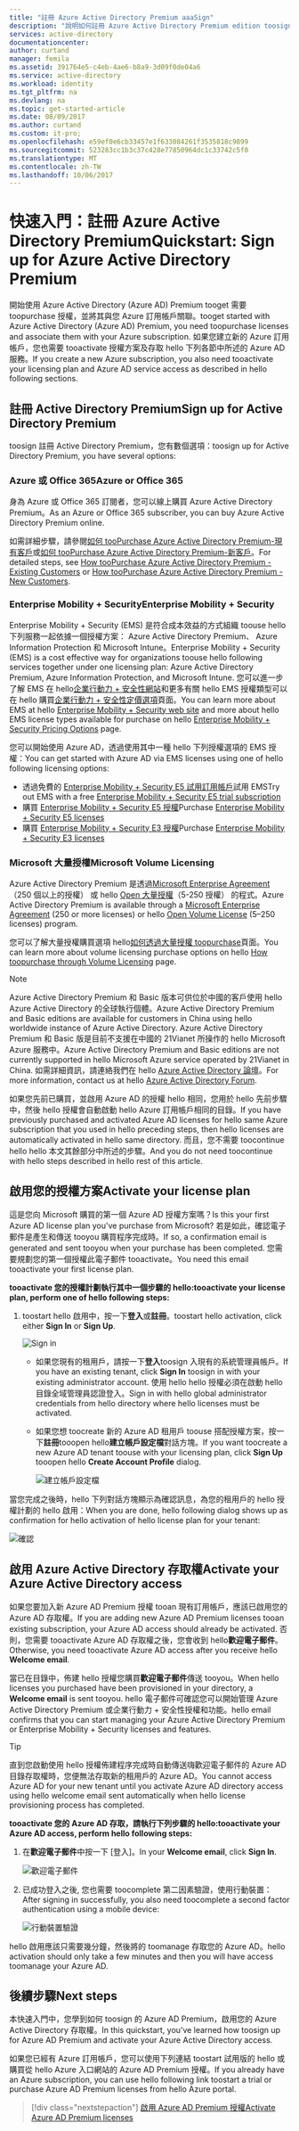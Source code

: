 ```yaml
---
title: "註冊 Azure Active Directory Premium aaaSign"
description: "說明如何註冊 Azure Active Directory Premium edition toosign。"
services: active-directory
documentationcenter: 
author: curtand
manager: femila
ms.assetid: 391764e5-c4eb-4ae6-b8a9-3d09f0de04a6
ms.service: active-directory
ms.workload: identity
ms.tgt_pltfrm: na
ms.devlang: na
ms.topic: get-started-article
ms.date: 08/09/2017
ms.author: curtand
ms.custom: it-pro;
ms.openlocfilehash: e59ef0e6cb33457e1f633084261f3535818c9899
ms.sourcegitcommit: 523283cc1b3c37c428e77850964dc1c33742c5f0
ms.translationtype: MT
ms.contentlocale: zh-TW
ms.lasthandoff: 10/06/2017
---
```

# <a name="quickstart-sign-up-for-azure-active-directory-premium"></a><span data-ttu-id="26e01-103">快速入門：註冊 Azure Active Directory Premium</span><span class="sxs-lookup"><span data-stu-id="26e01-103">Quickstart: Sign up for Azure Active Directory Premium</span></span>
<span data-ttu-id="26e01-104">開始使用 Azure Active Directory (Azure AD) Premium tooget 需要 toopurchase 授權，並將其與您 Azure 訂用帳戶關聯。</span><span class="sxs-lookup"><span data-stu-id="26e01-104">tooget started with Azure Active Directory (Azure AD) Premium, you need toopurchase licenses and associate them with your Azure subscription.</span></span> <span data-ttu-id="26e01-105">如果您建立新的 Azure 訂用帳戶，您也需要 tooactivate 授權方案及存取 hello 下列各節中所述的 Azure AD 服務。</span><span class="sxs-lookup"><span data-stu-id="26e01-105">If you create a new Azure subscription, you also need tooactivate your licensing plan and Azure AD service access as described in hello following sections.</span></span> 

## <a name="sign-up-for-active-directory-premium"></a><span data-ttu-id="26e01-106">註冊 Active Directory Premium</span><span class="sxs-lookup"><span data-stu-id="26e01-106">Sign up for Active Directory Premium</span></span>
<span data-ttu-id="26e01-107">toosign 註冊 Active Directory Premium，您有數個選項：</span><span class="sxs-lookup"><span data-stu-id="26e01-107">toosign up for Active Directory Premium, you have several options:</span></span> 

### <a name="azure-or-office-365"></a><span data-ttu-id="26e01-108">Azure 或 Office 365</span><span class="sxs-lookup"><span data-stu-id="26e01-108">Azure or Office 365</span></span> 
<span data-ttu-id="26e01-109">身為 Azure 或 Office 365 訂閱者，您可以線上購買 Azure Active Directory Premium。</span><span class="sxs-lookup"><span data-stu-id="26e01-109">As an Azure or Office 365 subscriber, you can buy Azure Active Directory Premium online.</span></span> 

<span data-ttu-id="26e01-110">如需詳細步驟，請參閱[如何 tooPurchase Azure Active Directory Premium-現有客戶](https://channel9.msdn.com/Series/Azure-Active-Directory-Videos-Demos/How-to-Purchase-Azure-Active-Directory-Premium-Existing-Customer)或[如何 tooPurchase Azure Active Directory Premium-新客戶](https://channel9.msdn.com/Series/Azure-Active-Directory-Videos-Demos/How-to-Purchase-Azure-Active-Directory-Premium-New-Customers)。</span><span class="sxs-lookup"><span data-stu-id="26e01-110">For detailed steps, see [How tooPurchase Azure Active Directory Premium - Existing Customers](https://channel9.msdn.com/Series/Azure-Active-Directory-Videos-Demos/How-to-Purchase-Azure-Active-Directory-Premium-Existing-Customer) or [How tooPurchase Azure Active Directory Premium - New Customers](https://channel9.msdn.com/Series/Azure-Active-Directory-Videos-Demos/How-to-Purchase-Azure-Active-Directory-Premium-New-Customers).</span></span>  

### <a name="enterprise-mobility--security"></a><span data-ttu-id="26e01-111">Enterprise Mobility + Security</span><span class="sxs-lookup"><span data-stu-id="26e01-111">Enterprise Mobility + Security</span></span>
<span data-ttu-id="26e01-112">Enterprise Mobility + Security (EMS) 是符合成本效益的方式組織 toouse hello 下列服務一起依據一個授權方案： Azure Active Directory Premium、 Azure Information Protection 和 Microsoft Intune。</span><span class="sxs-lookup"><span data-stu-id="26e01-112">Enterprise Mobility + Security (EMS) is a cost effective way for organizations toouse hello following services together under one licensing plan: Azure Active Directory Premium, Azure Information Protection, and Microsoft Intune.</span></span> <span data-ttu-id="26e01-113">您可以進一步了解 EMS 在 hello[企業行動力 + 安全性網站](https://www.microsoft.com/cloud-platform/enterprise-mobility-security)和更多有關 hello EMS 授權類型可以在 hello 購買[企業行動力 + 安全性定價選項](https://www.microsoft.com/cloud-platform/enterprise-mobility-security-pricing)頁面。</span><span class="sxs-lookup"><span data-stu-id="26e01-113">You can learn more about EMS at hello [Enterprise Mobility + Security web site](https://www.microsoft.com/cloud-platform/enterprise-mobility-security) and more about hello EMS license types available for purchase on hello [Enterprise Mobility + Security Pricing Options](https://www.microsoft.com/cloud-platform/enterprise-mobility-security-pricing) page.</span></span>  

<span data-ttu-id="26e01-114">您可以開始使用 Azure AD，透過使用其中一種 hello 下列授權選項的 EMS 授權：</span><span class="sxs-lookup"><span data-stu-id="26e01-114">You can get started with Azure AD via EMS licenses using one of hello following licensing options:</span></span>

- <span data-ttu-id="26e01-115">透過免費的 [Enterprise Mobility + Security E5 試用訂用帳戶](https://signup.microsoft.com/Signup?OfferId=87dd2714-d452-48a0-a809-d2f58c4f68b7&ali=1)試用 EMS</span><span class="sxs-lookup"><span data-stu-id="26e01-115">Try out EMS with a free [Enterprise Mobility + Security E5 trial subscription](https://signup.microsoft.com/Signup?OfferId=87dd2714-d452-48a0-a809-d2f58c4f68b7&ali=1)</span></span>
- <span data-ttu-id="26e01-116">購買 [Enterprise Mobility + Security E5 授權](https://signup.microsoft.com/Signup?OfferId=e6de2192-536a-4dc3-afdc-9e2602b6c790&ali=1)</span><span class="sxs-lookup"><span data-stu-id="26e01-116">Purchase [Enterprise Mobility + Security E5 licenses](https://signup.microsoft.com/Signup?OfferId=e6de2192-536a-4dc3-afdc-9e2602b6c790&ali=1)</span></span>
- <span data-ttu-id="26e01-117">購買 [Enterprise Mobility + Security E3 授權](https://signup.microsoft.com/Signup?OfferId=4BBA281F-95E8-4136-8B0F-037D6062F54C&ali=1)</span><span class="sxs-lookup"><span data-stu-id="26e01-117">Purchase [Enterprise Mobility + Security E3 licenses](https://signup.microsoft.com/Signup?OfferId=4BBA281F-95E8-4136-8B0F-037D6062F54C&ali=1)</span></span>

### <a name="microsoft-volume-licensing"></a><span data-ttu-id="26e01-118">Microsoft 大量授權</span><span class="sxs-lookup"><span data-stu-id="26e01-118">Microsoft Volume Licensing</span></span>
<span data-ttu-id="26e01-119">Azure Active Directory Premium 是透過[Microsoft Enterprise Agreement](https://www.microsoft.com/en-us/licensing/licensing-programs/enterprise.aspx) （250 個以上的授權） 或 hello [Open 大量授權](https://www.microsoft.com/en-us/licensing/licensing-programs/open-license.aspx)（5-250 授權） 的程式。</span><span class="sxs-lookup"><span data-stu-id="26e01-119">Azure Active Directory Premium is available through a [Microsoft Enterprise Agreement](https://www.microsoft.com/en-us/licensing/licensing-programs/enterprise.aspx) (250 or more licenses) or hello [Open Volume License](https://www.microsoft.com/en-us/licensing/licensing-programs/open-license.aspx) (5–250 licenses) program.</span></span>

<span data-ttu-id="26e01-120">您可以了解大量授權購買選項 hello[如何透過大量授權 toopurchase](https://www.microsoft.com/licensing/how-to-buy/how-to-buy.aspx)頁面。</span><span class="sxs-lookup"><span data-stu-id="26e01-120">You can learn more about volume licensing purchase options on hello [How toopurchase through Volume Licensing](https://www.microsoft.com/licensing/how-to-buy/how-to-buy.aspx) page.</span></span>

> [!NOTE]
> <span data-ttu-id="26e01-121">Azure Active Directory Premium 和 Basic 版本可供位於中國的客戶使用 hello Azure Active Directory 的全球執行個體。</span><span class="sxs-lookup"><span data-stu-id="26e01-121">Azure Active Directory Premium and Basic editions are available for customers in China using hello worldwide instance of Azure Active Directory.</span></span> <span data-ttu-id="26e01-122">Azure Active Directory Premium 和 Basic 版是目前不支援在中國的 21Vianet 所操作的 hello Microsoft Azure 服務中。</span><span class="sxs-lookup"><span data-stu-id="26e01-122">Azure Active Directory Premium and Basic editions are not currently supported in hello Microsoft Azure service operated by 21Vianet in China.</span></span> <span data-ttu-id="26e01-123">如需詳細資訊，請連絡我們在 hello [Azure Active Directory 論壇](https://feedback.azure.com/forums/169401-azure-active-directory/)。</span><span class="sxs-lookup"><span data-stu-id="26e01-123">For more information, contact us at hello [Azure Active Directory Forum](https://feedback.azure.com/forums/169401-azure-active-directory/).</span></span>
> 
> 

<span data-ttu-id="26e01-124">如果您先前已購買，並啟用 Azure AD 的授權 hello 相同，您用於 hello 先前步驟中，然後 hello 授權會自動啟動 hello Azure 訂用帳戶相同的目錄。</span><span class="sxs-lookup"><span data-stu-id="26e01-124">If you have previously purchased and activated Azure AD licenses for hello same Azure subscription that you used in hello preceding steps, then hello licenses are automatically activated in hello same directory.</span></span> <span data-ttu-id="26e01-125">而且，您不需要 toocontinue hello hello 本文其餘部分中所述的步驟。</span><span class="sxs-lookup"><span data-stu-id="26e01-125">And you do not need toocontinue with hello steps described in hello rest of this article.</span></span>

## <a name="activate-your-license-plan"></a><span data-ttu-id="26e01-126">啟用您的授權方案</span><span class="sxs-lookup"><span data-stu-id="26e01-126">Activate your license plan</span></span>
<span data-ttu-id="26e01-127">這是您向 Microsoft 購買的第一個 Azure AD 授權方案嗎？</span><span class="sxs-lookup"><span data-stu-id="26e01-127">Is this your first Azure AD license plan you've purchase from Microsoft?</span></span> <span data-ttu-id="26e01-128">若是如此，確認電子郵件是產生和傳送 tooyou 購買程序完成時。</span><span class="sxs-lookup"><span data-stu-id="26e01-128">If so, a confirmation email is generated and sent tooyou when your purchase has been completed.</span></span> <span data-ttu-id="26e01-129">您需要規劃您的第一個授權此電子郵件 tooactivate。</span><span class="sxs-lookup"><span data-stu-id="26e01-129">You need this email tooactivate your first license plan.</span></span>

<span data-ttu-id="26e01-130">**tooactivate 您的授權計劃執行其中一個步驟的 hello:**</span><span class="sxs-lookup"><span data-stu-id="26e01-130">**tooactivate your license plan, perform one of hello following steps:**</span></span>

1. <span data-ttu-id="26e01-131">toostart hello 啟用中，按一下**登入**或**註冊**。</span><span class="sxs-lookup"><span data-stu-id="26e01-131">toostart hello activation, click either **Sign In** or **Sign Up**.</span></span>
   
    ![Sign in][1]

    - <span data-ttu-id="26e01-133">如果您現有的租用戶，請按一下**登入**toosign 入現有的系統管理員帳戶。</span><span class="sxs-lookup"><span data-stu-id="26e01-133">If you have an existing tenant, click **Sign In** toosign in with your existing administrator account.</span></span> <span data-ttu-id="26e01-134">使用 hello hello 授權必須在啟動 hello 目錄全域管理員認證登入。</span><span class="sxs-lookup"><span data-stu-id="26e01-134">Sign in with hello global administrator credentials from hello directory where hello licenses must be activated.</span></span>

    - <span data-ttu-id="26e01-135">如果您想 toocreate 新的 Azure AD 租用戶 toouse 搭配授權方案，按一下**註冊**tooopen hello**建立帳戶設定檔**對話方塊。</span><span class="sxs-lookup"><span data-stu-id="26e01-135">If you want toocreate a new Azure AD tenant toouse with your licensing plan, click **Sign Up** tooopen hello **Create Account Profile** dialog.</span></span>

        ![建立帳戶設定檔][2]

<span data-ttu-id="26e01-137">當您完成之後時，hello 下列對話方塊顯示為確認訊息，為您的租用戶的 hello 授權計劃的 hello 啟用：</span><span class="sxs-lookup"><span data-stu-id="26e01-137">When you are done, hello following dialog shows up as confirmation for hello activation of hello license plan for your tenant:</span></span>

![確認][3]

## <a name="activate-your-azure-active-directory-access"></a><span data-ttu-id="26e01-139">啟用 Azure Active Directory 存取權</span><span class="sxs-lookup"><span data-stu-id="26e01-139">Activate your Azure Active Directory access</span></span>
<span data-ttu-id="26e01-140">如果您要加入新 Azure AD Premium 授權 tooan 現有訂用帳戶，應該已啟用您的 Azure AD 存取權。</span><span class="sxs-lookup"><span data-stu-id="26e01-140">If you are adding new Azure AD Premium licenses tooan existing subscription, your Azure AD access should already be activated.</span></span> <span data-ttu-id="26e01-141">否則，您需要 tooactivate Azure AD 存取權之後，您會收到 hello**歡迎電子郵件**。</span><span class="sxs-lookup"><span data-stu-id="26e01-141">Otherwise, you need tooactivate Azure AD access after you receive hello **Welcome email**.</span></span>  

<span data-ttu-id="26e01-142">當已在目錄中，佈建 hello 授權您購買**歡迎電子郵件**傳送 tooyou。</span><span class="sxs-lookup"><span data-stu-id="26e01-142">When hello licenses you purchased have been provisioned in your directory, a **Welcome email** is sent tooyou.</span></span> <span data-ttu-id="26e01-143">hello 電子郵件可確認您可以開始管理 Azure Active Directory Premium 或企業行動力 + 安全性授權和功能。</span><span class="sxs-lookup"><span data-stu-id="26e01-143">hello email confirms that you can start managing your Azure Active Directory Premium or Enterprise Mobility + Security licenses and features.</span></span> 

> [!TIP]
> <span data-ttu-id="26e01-144">直到您啟動使用 hello 授權佈建程序完成時自動傳送嗨歡迎電子郵件的 Azure AD 目錄存取權時，您便無法存取新的租用戶的 Azure AD。</span><span class="sxs-lookup"><span data-stu-id="26e01-144">You cannot access Azure AD for your new tenant until you activate Azure AD directory access using hello welcome email sent automatically when hello license provisioning process has completed.</span></span> 

<span data-ttu-id="26e01-145">**tooactivate 您的 Azure AD 存取，請執行下列步驟的 hello:**</span><span class="sxs-lookup"><span data-stu-id="26e01-145">**tooactivate your Azure AD access, perform hello following steps:**</span></span>

1. <span data-ttu-id="26e01-146">在**歡迎電子郵件**中按一下 [登入]。</span><span class="sxs-lookup"><span data-stu-id="26e01-146">In your **Welcome email**, click **Sign In**.</span></span> 
   
    ![歡迎電子郵件][4]
2. <span data-ttu-id="26e01-148">已成功登入之後, 您也需要 toocomplete 第二因素驗證，使用行動裝置：</span><span class="sxs-lookup"><span data-stu-id="26e01-148">After signing in successfully, you also need toocomplete a second factor authentication using a mobile device:</span></span>
   
    ![行動裝置驗證][5]

<span data-ttu-id="26e01-150">hello 啟用應該只需要幾分鐘，然後將的 toomanage 存取您的 Azure AD。</span><span class="sxs-lookup"><span data-stu-id="26e01-150">hello activation should only take a few minutes and then you will have access toomanage your Azure AD.</span></span> 

## <a name="next-steps"></a><span data-ttu-id="26e01-151">後續步驟</span><span class="sxs-lookup"><span data-stu-id="26e01-151">Next steps</span></span>
<span data-ttu-id="26e01-152">本快速入門中，您學到如何 toosign 的 Azure AD Premium，啟用您的 Azure Active Directory 存取權。</span><span class="sxs-lookup"><span data-stu-id="26e01-152">In this quickstart, you’ve learned how toosign up for Azure AD Premium and activate your Azure Active Directory access.</span></span> 

<span data-ttu-id="26e01-153">如果您已經有 Azure 訂用帳戶，您可以使用下列連結 toostart 試用版的 hello 或購買從 hello Azure 入口網站的 Azure AD Premium 授權。</span><span class="sxs-lookup"><span data-stu-id="26e01-153">If you already have an Azure subscription, you can use hello following link toostart a trial or purchase Azure AD Premium licenses from hello Azure portal.</span></span>

> [!div class="nextstepaction"]
> [<span data-ttu-id="26e01-154">啟用 Azure AD Premium 授權</span><span class="sxs-lookup"><span data-stu-id="26e01-154">Activate Azure AD Premium licenses</span></span>](https://aad.portal.azure.com/#blade/Microsoft_AAD_IAM/TryBuyProductBlade) 

<!--Image references-->
[1]: ./media/active-directory-get-started-premium/MOLSEmail.png
[2]: ./media/active-directory-get-started-premium/MOLSAccountProfile.png
[3]: ./media/active-directory-get-started-premium/MOLSThankYou.png
[4]: ./media/active-directory-get-started-premium/AADEmail.png
[5]: ./media/active-directory-get-started-premium/SignUppage.png
[6]: ./media/active-directory-get-started-premium/Subscriptionspage.png
[7]: ./media/active-directory-get-started-premium/Premiuminportal.png
[8]: ./media/active-directory-get-started-premium/Premiuminportal_large.png
[9]: ./media/active-directory-get-started-premium/Signuppage_oops.png
[10]: ./media/active-directory-get-started-premium/contosolicenseplan.png
[11]: ./media/active-directory-get-started-premium/Assignlicensespicker.png
[12]: ./media/active-directory-get-started-premium/Usagelocation.png